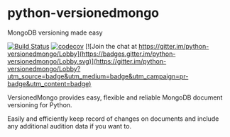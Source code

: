 # python-versionedmongo

MongoDB versioning made easy

[![Build Status](https://travis-ci.org/allrod5/mongo-audit.svg?branch=master)](https://travis-ci.org/allrod5/mongo-audit)
[![codecov](https://codecov.io/gh/allrod5/python-versionedmongo/branch/master/graph/badge.svg)](https://codecov.io/gh/allrod5/python-versionedmongo)
[![Join the chat at https://gitter.im/python-versionedmongo/Lobby](https://badges.gitter.im/python-versionedmongo/Lobby.svg)](https://gitter.im/python-versionedmongo/Lobby?utm_source=badge&utm_medium=badge&utm_campaign=pr-badge&utm_content=badge)

VersionedMongo provides easy, flexible and reliable MongoDB document
versioning for Python.

Easily and efficiently keep record of changes on documents and include
any additional audition data if you want to.
